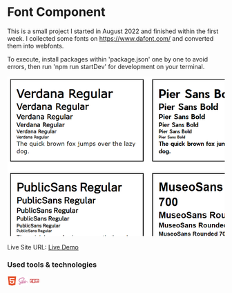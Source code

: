# Font Component

This is a small project I started in August 2022 and finished within the first week. I collected some fonts on https://www.dafont.com/ and converted them into webfonts.

To execute, install packages within 'package.json' one by one to avoid errors, then run 'npm run startDev' for development on your terminal.

![](project-preview.jpg)

Live Site URL: [Live Demo](https://kennyestrella-snippets-font-component.netlify.app/)

### Used tools & technologies
<img width="22px" src="html5-plain.svg"> <img width="22px" src="sass-original.svg"> <img width="22px" src="npm-original-wordmark.svg">